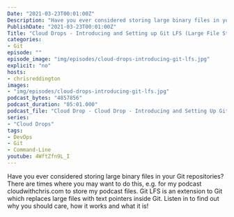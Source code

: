 ```yaml
---
Date: "2021-03-23T00:01:00Z"
Description: "Have you ever considered storing large binary files in your Git repositories?  There are times where you may want to do this, e.g. for my podcast cloudwithchris.com to store my podcast files. Git LFS is an extension to Git which replaces large files with text pointers inside Git. Listen in to find out why you should care, how it works and what it is!"
PublishDate: "2021-03-23T00:01:00Z"
Title: "Cloud Drops - Introducing and Setting up Git LFS (Large File Storage)"
categories:
- Git
episode: ""
episode_image: "img/episodes/cloud-drops-introducing-git-lfs.jpg"
explicit: "no"
hosts:
- chrisreddington
images:
- "img/episodes/cloud-drops-introducing-git-lfs.jpg"
podcast_bytes: "4857856"
podcast_duration: "05:01.000"
podcast_file: "Cloud Drop - Cloud Drop - Introducing and Setting Up Git LFS.mp3"
series:
- "Cloud Drops"
tags:
- DevOps
- Git
- Command-Line
youtube: 4WftZfn9L_I
---
```

Have you ever considered storing large binary files in your Git repositories?  There are times where you may want to do this, e.g. for my podcast cloudwithchris.com to store my podcast files. Git LFS is an extension to Git which replaces large files with text pointers inside Git. Listen in to find out why you should care, how it works and what it is!
